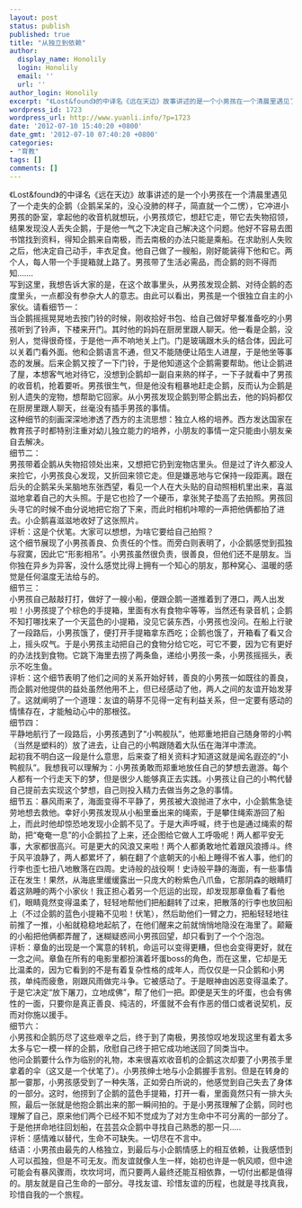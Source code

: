 ```yaml
---
layout: post
status: publish
published: true
title: "从独立到依赖"
author:
  display_name: Honolily
  login: Honolily
  email: ''
  url: ''
author_login: Honolily
excerpt: "《Lost&found》的中译名《远在天边》故事讲述的是一个小男孩在一个清晨里遇见了一个走失的企鹅（企鹅呆呆的，没心没肺的样子，简直就一个二愣），它冲进小男孩的卧室，拿起他的收音机就想玩，小男孩烦它，想赶它走，带它去失物招领，结果发现没人丢失企鹅，于是他一气之下决定自己解决这个问题。他好不容易去图书馆找到资料，得知企鹅来自南极，而去南极的办法只能是乘船。在求助别人失败之后，他决定自己动手，丰衣足食。他自己做了一艘船，刚好能装得下他和它。两个人，每人带一个手提箱就上路了。男孩带了生活必需品，而企鹅的则不得而知&hellip;&hellip;."
wordpress_id: 1723
wordpress_url: http://www.yuanli.info/?p=1723
date: '2012-07-10 15:40:20 +0800'
date_gmt: '2012-07-10 07:40:20 +0800'
categories:
- "育教"
tags: []
comments: []
---
```

<p>《Lost&found》的中译名《远在天边》故事讲述的是一个小男孩在一个清晨里遇见了一个走失的企鹅（企鹅呆呆的，没心没肺的样子，简直就一个二愣），它冲进小男孩的卧室，拿起他的收音机就想玩，小男孩烦它，想赶它走，带它去失物招领，结果发现没人丢失企鹅，于是他一气之下决定自己解决这个问题。他好不容易去图书馆找到资料，得知企鹅来自南极，而去南极的办法只能是乘船。在求助别人失败之后，他决定自己动手，丰衣足食。他自己做了一艘船，刚好能装得下他和它。两个人，每人带一个手提箱就上路了。男孩带了生活必需品，而企鹅的则不得而知&hellip;&hellip;.<a id="more"></a><a id="more-1723"></a><br />
	写到这里，我想告诉大家的是，在这个故事里头，从男孩发现企鹅、对待企鹅的态度里头，一点都没有参杂大人的意志。由此可以看出，男孩是一个很独立自主的小家伙。请看细节一：<br />
当企鹅摇摇晃晃地去按门铃的时候，刚收拾好书包、给自己做好早餐准备吃的小男孩听到了铃声，下楼来开门。其时他的妈妈在厨房里跟人聊天。他一看是企鹅，没别人，觉得很奇怪，于是他一声不响地关上门。门是玻璃跟木头的结合体，因此可以关着门看外面。他和企鹅语言不通，但又不能随便让陌生人进屋，于是他坐等事态的发展。后来企鹅又按了一下门铃，于是他知道这个企鹅需要帮助。他让企鹅进了屋，本想客气地对待它，没想到企鹅却一副自来熟的样子，一下子就看中了男孩的收音机，抢着要听。男孩很生气，但是他没有粗暴地赶走企鹅，反而认为企鹅是别人遗失的宠物，想帮助它回家。从小男孩发现企鹅到带企鹅出去，他的妈妈都仅在厨房里跟人聊天，丝毫没有插手男孩的事情。<br />
	这种细节的刻画深深地渗透了西方的主流思想：独立人格的培养。西方发达国家在教育孩子时都特别注重对幼儿独立能力的培养，小朋友的事情一定只能由小朋友亲自去解决。<br />
	细节二：<br />
	男孩带着企鹅从失物招领处出来，又想把它扔到宠物店里头。但是过了许久都没人来捡它，小男孩良心发现，又折回来领它走。但是嫌恶地与它保持一段距离。跟在后头的企鹅呆头呆脑地东张西望，看见一个人在大头贴的自动照相机里出来，喜滋滋地拿着自己的大头照。于是它也捡了一个硬币，拿张凳子垫高了去拍照。男孩回头寻它的时候不由分说地把它抱了下来，而此时相机咔嚓的一声把他俩都拍了进去。小企鹅喜滋滋地收好了这张照片。<br />
	评析：这是个伏笔。大家可以想想，为啥它要给自己拍照？<br />
	这个细节展现了小男孩善良、负责任的个性。而旁白则表明了，小企鹅感觉到孤独与寂寞，因此它&ldquo;形影相吊&rdquo;。小男孩虽然很负责，很善良，但他们还不是朋友。当你独在异乡为异客，没什么感觉比得上拥有一个知心的朋友，那种窝心、温暖的感觉是任何温度无法给与的。<br />
	细节三：<br />
	小男孩自己敲敲打打，做好了一艘小船，便跟企鹅一道推着到了港口，两人出发啦！小男孩提了个棕色的手提箱，里面有水有食物伞等等，当然还有录音机；企鹅不知打哪找来了一个天蓝色的小提箱，没见它装东西，小男孩也没问。在船上行驶了一段路后，小男孩饿了，便打开手提箱拿东西吃；企鹅也饿了，开箱看了看又合上，摇头叹气。于是小男孩主动把自己的食物分给它吃，可它不要，因为它有更好的办法找到食物。它跳下海里去捞了两条鱼，递给小男孩一条，小男孩摇摇头，表示不吃生鱼。<br />
	评析：这个细节表明了他们之间的关系开始好转，善良的小男孩一如既往的善良，而企鹅对他提供的益处虽然他用不上，但已经感动了他，两人之间的友谊开始发芽了。这就阐明了一个道理：友谊的萌芽不见得一定有利益关系，但一定要有感动的情愫存在，才能触动心中的那根弦。<br />
	细节四：<br />
	平静地航行了一段路后，小男孩遇到了&ldquo;小鸭舰队&rdquo;，他郑重地把自己随身带的小鸭（当然是塑料的）放了进去，让自己的小鸭跟随着大队伍在海洋中漂流。<br />
	起初我不明白这一段是什么意思，后来查了相关资料才知道这就是闻名遐迩的&ldquo;小鸭舰队&rdquo;。我想我可以理解为：小男孩勇敢而郑重地放任自己的梦想去遨游。每个人都有一个行走天下的梦，但是很少人能够真正去实践。小男孩让自己的小鸭代替自己提前去实现这个梦想，自己则投入精力去做当务之急的事情。<br />
	细节五：暴风雨来了，海面变得不平静了，男孩被大浪抛进了水中，小企鹅焦急徒劳地想去救他。幸好小男孩发现从小船里垂出来的绳索，于是攀住绳索游回了船上，而此时他却惊恐地发现小企鹅不见了。于是大声呼喊，终于也是通过绳索的帮助，把&ldquo;奄奄一息&rdquo;的小企鹅拉了上来，还企图给它做人工呼吸呢！两人都平安无事，大家都很高兴。可是更大的风浪又来啦！两个人都勇敢地忙着跟风浪搏斗。终于风平浪静了，两人都累坏了，躺在翻了个底朝天的小船上睡得不省人事，他们的行李也歪七扭八地散落在四周。史诗般的战役啊！史诗般平静的海面，有一些事情正在发生！果然，从海底里缓缓露出一只庞大的粉紫色八爪鱼，它那阴森的眼睛盯着这熟睡的两个小家伙！我正担心着另一个厄运的出现，却发现那章鱼看了看他们，眼睛竟然变得温柔了，轻轻地帮他们把船翻转了过来，把散落的行李也放回船上（不过企鹅的蓝色小提箱不见啦！伏笔），然后助他们一臂之力，把船轻轻地往前推了一推，小船就稳稳地起航了，在他们醒来之前就悄悄地隐没在海里了。颠簸的小船把他俩都弄醒了，迷糊疑惑间小男孩回望，却只看到了一个个泡泡。<br />
	评析：章鱼的出现是一个寓意的转机，命运可以变得更糟，但也会变得更好，就在一念之间。章鱼在所有的电影里都扮演着坏蛋boss的角色，而在这里，它却是无比温柔的，因为它看到的不是有着复杂性格的成年人，而仅仅是一只企鹅和小男孩，单纯而疲惫，刚跟风雨做完斗争。它被感动了。于是眼神由凶恶变得温柔了。于是它决定&ldquo;放下屠刀，立地成佛&rdquo;，帮了他们一把。即便是天生的坏蛋，也会有佛性的一面，只要你是真正善良、纯洁的，坏蛋就不会有作恶的借口或者说契机，反而对你施以援手。<br />
	细节六：<br />
	小男孩和企鹅历尽了这些艰辛之后，终于到了南极，男孩惊叹地发现这里有着太多太多与它一模一样的企鹅，欣慰自己终于把它成功地送回了同类当中。<br />
	他问企鹅要什么作为临别的礼物，本来很喜欢收音机的企鹅这次却要了小男孩手里拿着的伞（这又是一个伏笔了）。小男孩绅士地与小企鹅握手言别。但是在转身的那一霎那，小男孩感受到了一种失落，正如旁白所说的，他感觉到自己失去了身体的一部分。这时，他捞到了企鹅的蓝色手提箱，打开一看，里面竟然只有一排大头照，最后一张就是他抱企鹅出来的那一瞬间拍的。于是小男孩理解了企鹅，同时也理解了自己，原来他们两个已经不知不觉成为了对方生命中不可分离的一部分了。于是他拼命地往回划船，在芸芸众企鹅中寻找自己熟悉的那一只&hellip;..<br />
	评析：感情难以替代，生命不可缺失。一切尽在不言中。<br />
	结语：小男孩由最先的人格独立，到最后与小企鹅情感上的相互依赖，让我感悟到人可以孤独，但是不可无友。而友谊就像人生一样，始初也许是一帆风顺，但中途可能会有暴风骤雨，坎坎坷坷，而只要两人最终还能互相依靠，一切付出都是值得的。朋友就是自己生命的一部分。寻找友谊、珍惜友谊的历程，也就是寻找真我，珍惜自我的一个旅程。</p>

